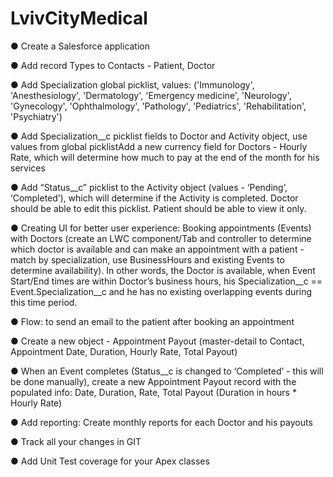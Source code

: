 # LvivCityMedical

● Create a Salesforce application

● Add record Types to Contacts - Patient, Doctor

● Add Specialization global picklist, values: ('Immunology', 'Anesthesiology',
'Dermatology', 'Emergency medicine', 'Neurology', 'Gynecology', 'Ophthalmology',
'Pathology', 'Pediatrics', 'Rehabilitation', 'Psychiatry')

● Add Specialization__c picklist fields to Doctor and Activity object, use values from
global picklistAdd a new currency field for Doctors - Hourly Rate, which will determine
how much to pay at the end of the month for his services

● Add “Status__c” picklist to the Activity object (values - ‘Pending’, ‘Completed’), which
will determine if the Activity is completed. Doctor should be able to edit this picklist.
Patient should be able to view it only.

● Creating UI for better user experience: Booking appointments (Events) with
Doctors (create an LWC component/Tab and controller to determine which doctor is
available and can make an appointment with a patient - match by specialization, use
BusinessHours and existing Events to determine availability). In other words, the
Doctor is available, when Event Start/End times are within Doctor’s business hours,
his Specialization__c == Event.Specialization__c and he has no existing overlapping
events during this time period.

● Flow: to send an email to the patient after booking an appointment

● Create a new object - Appointment Payout (master-detail to Contact, Appointment
Date, Duration, Hourly Rate, Total Payout)

● When an Event completes (Status__c is changed to ‘Completed’ - this will be done
manually), create a new Appointment Payout record with the populated info: Date,
Duration, Rate, Total Payout (Duration in hours * Hourly Rate)

● Add reporting: Create monthly reports for each Doctor and his payouts

● Track all your changes in GIT

● Add Unit Test coverage for your Apex classes
